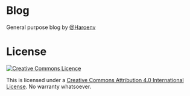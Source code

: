 # Blog

General purpose blog by [@Haroenv](https://github.com/Haroenv)

# License

[![Creative Commons Licence](https://i.creativecommons.org/l/by/4.0/88x31.png)](http://creativecommons.org/licenses/by/4.0/)

This is licensed under a [Creative Commons Attribution 4.0 International License](http://creativecommons.org/licenses/by/4.0/). No warranty whatsoever.
